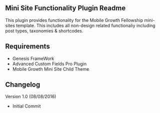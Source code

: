 ## Mini Site Functionality Plugin Readme

This plugin provides functionality for the Mobile Growth Fellowship mini-sites template.  This includes all non-design related functionaliy including post types, taxonomies & shortcodes.

## Requirements

  - Genesis FrameWork
  - Advanced Custom Fields Pro Plugin
  - Mobile Growth Mini Site Child Theme

## Changelog

Version 1.0 (08/08/2016)
  - Initial Commit

